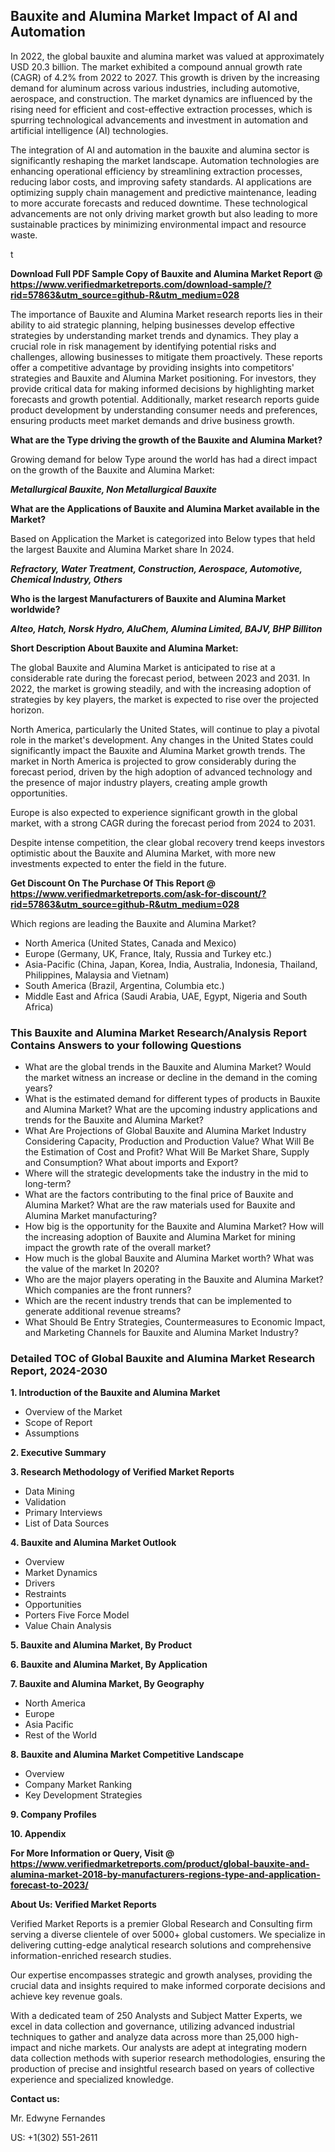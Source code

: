 <h2>Bauxite and Alumina Market Impact of AI and Automation</h2><p>In 2022, the global bauxite and alumina market was valued at approximately USD 20.3 billion. The market exhibited a compound annual growth rate (CAGR) of 4.2% from 2022 to 2027. This growth is driven by the increasing demand for aluminum across various industries, including automotive, aerospace, and construction. The market dynamics are influenced by the rising need for efficient and cost-effective extraction processes, which is spurring technological advancements and investment in automation and artificial intelligence (AI) technologies.</p><p>The integration of AI and automation in the bauxite and alumina sector is significantly reshaping the market landscape. Automation technologies are enhancing operational efficiency by streamlining extraction processes, reducing labor costs, and improving safety standards. AI applications are optimizing supply chain management and predictive maintenance, leading to more accurate forecasts and reduced downtime. These technological advancements are not only driving market growth but also leading to more sustainable practices by minimizing environmental impact and resource waste.</p>t</p><p id="" class=""><strong>Download Full PDF Sample Copy of Bauxite and Alumina Market Report @ <a href="https://www.verifiedmarketreports.com/download-sample/?rid=57863&utm_source=github-R&utm_medium=028" target="_blank">https://www.verifiedmarketreports.com/download-sample/?rid=57863&utm_source=github-R&utm_medium=028</a></strong></p><p>The importance of&nbsp;Bauxite and Alumina Market research reports lies in their ability to aid strategic planning, helping businesses develop effective strategies by understanding market trends and dynamics. They play a crucial role in risk management by identifying potential risks and challenges, allowing businesses to mitigate them proactively. These reports offer a competitive advantage by providing insights into competitors' strategies and Bauxite and Alumina Market positioning. For investors, they provide critical data for making informed decisions by highlighting market forecasts and growth potential. Additionally, market research reports guide product development by understanding consumer needs and preferences, ensuring products meet market demands and drive business growth.</p><p><strong>What are the&nbsp;Type driving the growth of the Bauxite and Alumina Market?</strong></p><p id="" class="">Growing demand for below Type around the world has had a direct impact on the growth of the Bauxite and Alumina Market:</p><em><strong>Metallurgical Bauxite, Non Metallurgical Bauxite</strong></em></p><strong>What are the&nbsp;Applications&nbsp;of Bauxite and Alumina Market available in the Market?</strong></p><p id="" class="">Based on Application the Market is categorized into Below types that held the largest Bauxite and Alumina Market share In 2024.</p><em><strong>Refractory, Water Treatment, Construction, Aerospace, Automotive, Chemical Industry, Others</strong></em></p><strong>Who is the largest Manufacturers of Bauxite and Alumina Market worldwide?</strong></p><p><em><strong>Alteo, Hatch, Norsk Hydro, AluChem, Alumina Limited, BAJV, BHP Billiton</strong></em></p><p id="" class=""><strong>Short Description About Bauxite and Alumina Market:</strong></p><p>The global Bauxite and Alumina Market is anticipated to rise at a considerable rate during the forecast period, between 2023 and 2031. In 2022, the market is growing steadily, and with the increasing adoption of strategies by key players, the market is expected to rise over the projected horizon.</p><p>North America, particularly the United States, will continue to play a pivotal role in the market's development. Any changes in the United States could significantly impact the Bauxite and Alumina Market growth trends. The market in North America is projected to grow considerably during the forecast period, driven by the high adoption of advanced technology and the presence of major industry players, creating ample growth opportunities.</p><p>Europe is also expected to experience significant growth in the global market, with a strong CAGR during the forecast period from 2024 to 2031.</p><p>Despite intense competition, the clear global recovery trend keeps investors optimistic about the Bauxite and Alumina Market, with more new investments expected to enter the field in the future.</p><p id="" class=""><strong>Get Discount On The Purchase Of This Report @ <a href="https://www.verifiedmarketreports.com/ask-for-discount/?rid=57863&utm_source=github-R&utm_medium=028" target="_blank">https://www.verifiedmarketreports.com/ask-for-discount/?rid=57863&utm_source=github-R&utm_medium=028</a></strong></p>Which regions are leading the Bauxite and Alumina Market?</p><ul><li>North America (United States, Canada and Mexico)</li><li>Europe (Germany, UK, France, Italy, Russia and Turkey etc.)</li><li>Asia-Pacific (China, Japan, Korea, India, Australia, Indonesia, Thailand, Philippines, Malaysia and Vietnam)</li><li>South America (Brazil, Argentina, Columbia etc.)</li><li>Middle East and Africa (Saudi Arabia, UAE, Egypt, Nigeria and South Africa)</li></ul><h3 id="" class="">This Bauxite and Alumina Market Research/Analysis Report Contains Answers to your following Questions</h3><ul><li>What are the global trends in the Bauxite and Alumina Market? Would the market witness an increase or decline in the demand in the coming years?</li><li>What is the estimated demand for different types of products in Bauxite and Alumina Market? What are the upcoming industry applications and trends for the Bauxite and Alumina Market?</li><li>What Are Projections of Global Bauxite and Alumina Market Industry Considering Capacity, Production and Production Value? What Will Be the Estimation of Cost and Profit? What Will Be Market Share, Supply and Consumption? What about imports and Export?</li><li>Where will the strategic developments take the industry in the mid to long-term?</li><li>What are the factors contributing to the final price of Bauxite and Alumina Market? What are the raw materials used for Bauxite and Alumina Market manufacturing?</li><li>How big is the opportunity for the Bauxite and Alumina Market? How will the increasing adoption of Bauxite and Alumina Market for mining impact the growth rate of the overall market?</li><li>How much is the global Bauxite and Alumina Market worth? What was the value of the market In 2020?</li><li>Who are the major players operating in the Bauxite and Alumina Market? Which companies are the front runners?</li><li>Which are the recent industry trends that can be implemented to generate additional revenue streams?</li><li>What Should Be Entry Strategies, Countermeasures to Economic Impact, and Marketing Channels for Bauxite and Alumina Market Industry?</li></ul><h3 id="" class="">Detailed TOC of Global Bauxite and Alumina Market Research Report, 2024-2030</h3><p id="" class=""><strong>1. Introduction of the Bauxite and Alumina Market</strong></p><ul><li>Overview of the Market</li><li>Scope of Report</li><li>Assumptions</li></ul><p id="" class=""><strong>2. Executive Summary</strong></p><p id="" class=""><strong>3. Research Methodology of Verified Market Reports</strong></p><ul><li>Data Mining</li><li>Validation</li><li>Primary Interviews</li><li>List of Data Sources</li></ul><p id="" class=""><strong>4. Bauxite and Alumina Market Outlook</strong></p><ul><li>Overview</li><li>Market Dynamics</li><li>Drivers</li><li>Restraints</li><li>Opportunities</li><li>Porters Five Force Model</li><li>Value Chain Analysis</li></ul><p id="" class=""><strong>5. Bauxite and Alumina Market, By Product</strong></p><p id="" class=""><strong>6. Bauxite and Alumina Market, By Application</strong></p><p id="" class=""><strong>7. Bauxite and Alumina Market, By Geography</strong></p><ul><li>North America</li><li>Europe</li><li>Asia Pacific</li><li>Rest of the World</li></ul><p id="" class=""><strong>8. Bauxite and Alumina Market Competitive Landscape</strong></p><ul><li>Overview</li><li>Company Market Ranking</li><li>Key Development Strategies</li></ul><p id="" class=""><strong>9. Company Profiles</strong></p><p id="" class=""><strong>10. Appendix</strong></p><p id="" class=""><strong>For More Information or Query, Visit @ <a href="https://www.verifiedmarketreports.com/product/global-bauxite-and-alumina-market-2018-by-manufacturers-regions-type-and-application-forecast-to-2023/" target="_blank">https://www.verifiedmarketreports.com/product/global-bauxite-and-alumina-market-2018-by-manufacturers-regions-type-and-application-forecast-to-2023/</a></strong></p><p id="" class=""><strong>About Us: Verified Market Reports</strong></p><p id="" class="">Verified Market Reports is a premier Global Research and Consulting firm serving a diverse clientele of over 5000+ global customers. We specialize in delivering cutting-edge analytical research solutions and comprehensive information-enriched research studies.</p><p id="" class="">Our expertise encompasses strategic and growth analyses, providing the crucial data and insights required to make informed corporate decisions and achieve key revenue goals.</p><p id="" class="">With a dedicated team of 250 Analysts and Subject Matter Experts, we excel in data collection and governance, utilizing advanced industrial techniques to gather and analyze data across more than 25,000 high-impact and niche markets. Our analysts are adept at integrating modern data collection methods with superior research methodologies, ensuring the production of precise and insightful research based on years of collective experience and specialized knowledge.</p><p id="" class=""><strong>Contact us:</strong></p><p id="" class="">Mr. Edwyne Fernandes</p><p id="" class="">US: +1(302) 551-2611</p>
